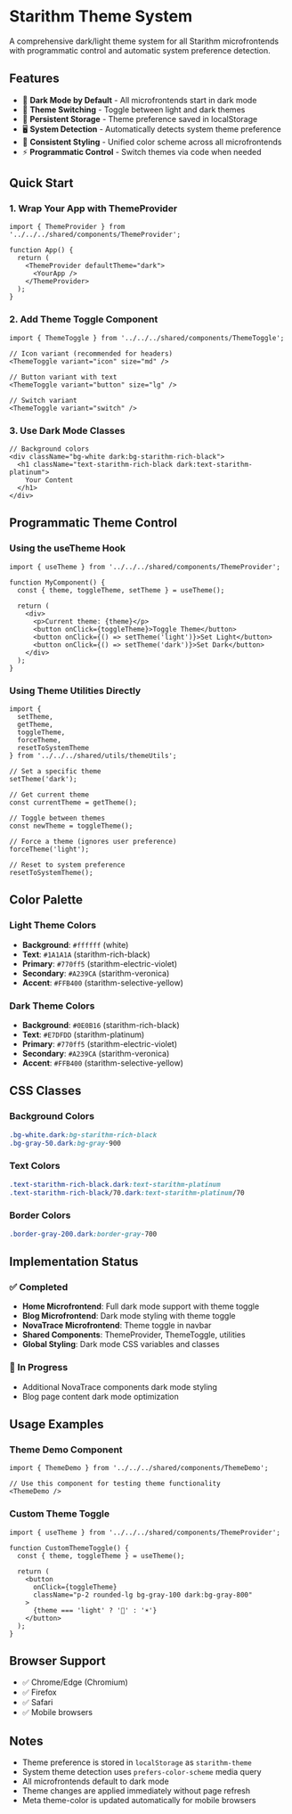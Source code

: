 # Starithm Theme System

A comprehensive dark/light theme system for all Starithm microfrontends with programmatic control and automatic system preference detection.

## Features

- 🌙 **Dark Mode by Default** - All microfrontends start in dark mode
- 🔄 **Theme Switching** - Toggle between light and dark themes
- 💾 **Persistent Storage** - Theme preference saved in localStorage
- 🖥️ **System Detection** - Automatically detects system theme preference
- 🎨 **Consistent Styling** - Unified color scheme across all microfrontends
- ⚡ **Programmatic Control** - Switch themes via code when needed

## Quick Start

### 1. Wrap Your App with ThemeProvider

```tsx
import { ThemeProvider } from '../../../shared/components/ThemeProvider';

function App() {
  return (
    <ThemeProvider defaultTheme="dark">
      <YourApp />
    </ThemeProvider>
  );
}
```

### 2. Add Theme Toggle Component

```tsx
import { ThemeToggle } from '../../../shared/components/ThemeToggle';

// Icon variant (recommended for headers)
<ThemeToggle variant="icon" size="md" />

// Button variant with text
<ThemeToggle variant="button" size="lg" />

// Switch variant
<ThemeToggle variant="switch" />
```

### 3. Use Dark Mode Classes

```tsx
// Background colors
<div className="bg-white dark:bg-starithm-rich-black">
  <h1 className="text-starithm-rich-black dark:text-starithm-platinum">
    Your Content
  </h1>
</div>
```

## Programmatic Theme Control

### Using the useTheme Hook

```tsx
import { useTheme } from '../../../shared/components/ThemeProvider';

function MyComponent() {
  const { theme, toggleTheme, setTheme } = useTheme();
  
  return (
    <div>
      <p>Current theme: {theme}</p>
      <button onClick={toggleTheme}>Toggle Theme</button>
      <button onClick={() => setTheme('light')}>Set Light</button>
      <button onClick={() => setTheme('dark')}>Set Dark</button>
    </div>
  );
}
```

### Using Theme Utilities Directly

```tsx
import { 
  setTheme, 
  getTheme, 
  toggleTheme, 
  forceTheme, 
  resetToSystemTheme 
} from '../../../shared/utils/themeUtils';

// Set a specific theme
setTheme('dark');

// Get current theme
const currentTheme = getTheme();

// Toggle between themes
const newTheme = toggleTheme();

// Force a theme (ignores user preference)
forceTheme('light');

// Reset to system preference
resetToSystemTheme();
```

## Color Palette

### Light Theme Colors
- **Background**: `#ffffff` (white)
- **Text**: `#1A1A1A` (starithm-rich-black)
- **Primary**: `#770ff5` (starithm-electric-violet)
- **Secondary**: `#A239CA` (starithm-veronica)
- **Accent**: `#FFB400` (starithm-selective-yellow)

### Dark Theme Colors
- **Background**: `#0E0B16` (starithm-rich-black)
- **Text**: `#E7DFDD` (starithm-platinum)
- **Primary**: `#770ff5` (starithm-electric-violet)
- **Secondary**: `#A239CA` (starithm-veronica)
- **Accent**: `#FFB400` (starithm-selective-yellow)

## CSS Classes

### Background Colors
```css
.bg-white.dark:bg-starithm-rich-black
.bg-gray-50.dark:bg-gray-900
```

### Text Colors
```css
.text-starithm-rich-black.dark:text-starithm-platinum
.text-starithm-rich-black/70.dark:text-starithm-platinum/70
```

### Border Colors
```css
.border-gray-200.dark:border-gray-700
```

## Implementation Status

### ✅ Completed
- **Home Microfrontend**: Full dark mode support with theme toggle
- **Blog Microfrontend**: Dark mode styling with theme toggle
- **NovaTrace Microfrontend**: Theme toggle in navbar
- **Shared Components**: ThemeProvider, ThemeToggle, utilities
- **Global Styling**: Dark mode CSS variables and classes

### 🔄 In Progress
- Additional NovaTrace components dark mode styling
- Blog page content dark mode optimization

## Usage Examples

### Theme Demo Component

```tsx
import { ThemeDemo } from '../../../shared/components/ThemeDemo';

// Use this component for testing theme functionality
<ThemeDemo />
```

### Custom Theme Toggle

```tsx
import { useTheme } from '../../../shared/components/ThemeProvider';

function CustomThemeToggle() {
  const { theme, toggleTheme } = useTheme();
  
  return (
    <button 
      onClick={toggleTheme}
      className="p-2 rounded-lg bg-gray-100 dark:bg-gray-800"
    >
      {theme === 'light' ? '🌙' : '☀️'}
    </button>
  );
}
```

## Browser Support

- ✅ Chrome/Edge (Chromium)
- ✅ Firefox
- ✅ Safari
- ✅ Mobile browsers

## Notes

- Theme preference is stored in `localStorage` as `starithm-theme`
- System theme detection uses `prefers-color-scheme` media query
- All microfrontends default to dark mode
- Theme changes are applied immediately without page refresh
- Meta theme-color is updated automatically for mobile browsers
